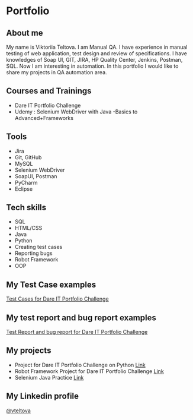 # Portfolio

## About me
My name is Viktoriia Teltova. I am Manual QA. I have experience in manual testing of web application, test design and review of specifications. I have knowledges of Soap UI, GIT, JIRA, HP Quality Center, Jenkins, Postman, SQL. Now I am interesting in automation. In this portfolio I would like to share my projects in QA automation area. 

## Courses and Trainings
* Dare IT Portfolio Challenge
* Udemy : Selenium WebDriver with Java -Basics to Advanced+Frameworks

## Tools
* Jira
* Git, GitHub
* MySQL
* Selenium WebDriver
* SoapUI, Postman
* PyCharm
* Eclipse

## Tech skills
* SQL
* HTML/CSS
* Java
* Python
* Creating test cases
* Reporting bugs
* Robot Framework
* OOP

## My Test Case examples
[Test Cases for Dare IT Portfolio Challenge](https://docs.google.com/spreadsheets/d/1noJAmTxEceDBdNqTdjY30Q8xFGFJ5pPC/edit?usp=sharing&ouid=103039426193742909303&rtpof=true&sd=true)

## My test report and bug report examples
[Test Report and bug report for Dare IT Portfolio Challenge](https://docs.google.com/spreadsheets/d/1q3IsNtgNHgcTMlmfzbZ9NTK6zxQ63LP2/edit?usp=sharing&ouid=103039426193742909303&rtpof=true&sd=true)

## My projects
* Project for Dare IT Portfolio Challenge on Python [Link](https://github.com/vtelt/Challenge_portfolio_vtelt.git)
* Robot Framework Project for Dare IT Portfolio Challenge [Link](https://github.com/vtelt/vtelt_robotframework.git)
* Selenium Java Practice [Link](https://github.com/vtelt/SeleniumJavaPractice.git)

## My Linkedin profile
[@vteltova](http://linkedin.com/in/victoriakarapysh)
